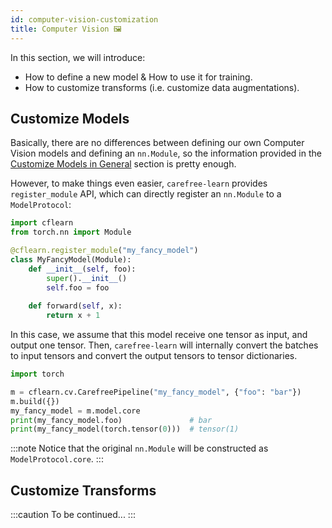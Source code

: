 ```yaml
---
id: computer-vision-customization
title: Computer Vision 🖼️
---
```


In this section, we will introduce:
+ How to define a new model & How to use it for training.
+ How to customize transforms (i.e. customize data augmentations).


## Customize Models

Basically, there are no differences between defining our own Computer Vision models and defining an `nn.Module`, so the information provided in the [Customize Models in General](general-customization#customize-models) section is pretty enough.

However, to make things even easier, `carefree-learn` provides `register_module` API, which can directly register an `nn.Module` to a `ModelProtocol`:

```python
import cflearn
from torch.nn import Module

@cflearn.register_module("my_fancy_model")
class MyFancyModel(Module):
    def __init__(self, foo):
        super().__init__()
        self.foo = foo
    
    def forward(self, x):
        return x + 1
```

In this case, we assume that this model receive one tensor as input, and output one tensor. Then, `carefree-learn` will internally convert the batches to input tensors and convert the output tensors to tensor dictionaries.

```python
import torch

m = cflearn.cv.CarefreePipeline("my_fancy_model", {"foo": "bar"})
m.build({})
my_fancy_model = m.model.core
print(my_fancy_model.foo)               # bar
print(my_fancy_model(torch.tensor(0)))  # tensor(1)
```

:::note
Notice that the original `nn.Module` will be constructed as `ModelProtocol.core`.
:::


## Customize Transforms

:::caution
To be continued...
:::


